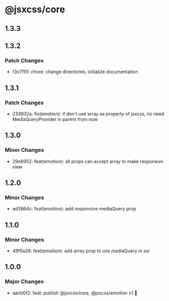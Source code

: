 # @jsxcss/core

## 1.3.3

## 1.3.2

### Patch Changes

- f3c7f91: chore: change directories, initialize documentation

## 1.3.1

### Patch Changes

- 233932a: fix(emotion): if don't use array as property of jsxcss, no need MediaQueryProvider in parent from now

## 1.3.0

### Minor Changes

- 29e6952: feat(emotion): all props can accept array to make responsive view

## 1.2.0

### Minor Changes

- ad3864c: feat(emotion): add responsive mediaQuery prop

## 1.1.0

### Minor Changes

- 49f5a28: feat(emotion): add array prop to use mediaQuery in ssr

## 1.0.0

### Major Changes

- aacb0f2: feat: publish @jsxcss/core, @jsxcss/emotion v1 🚀
